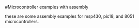 #Microcontroller examples with assembly

these are some assembly examples for msp430, pic18, and 8051 microcontrollers.

